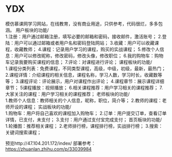 # YDX
模仿慕课网学习网站，在线教育，没有商业用途，只供参考，代码很烂，多多包涵。
用户板块的功能/<br>
1.注册：用户通过邮箱注册，填写必要的邮箱和密码，接收邮件，激活账号；
2.登陆：用户可以通过邮箱或者用户名和密码登陆网站；
3.收藏：用户可以收藏课程，收藏教师；
4.课程：记录用户学习的课程，购买的实战课程；
5.修改个人信息：用户可以修改昵称，修改密码，修改头像，修改职位；
6.我的购物车：购物车记录我要购买课程的信息；
7.评论：对课程进行评论；
课程板块的功能/<br>
1.课程分类列表：免费课程，不同类型课程，高级，中级，初级，最新，最热门；
2.课程详情：介绍课程的相关信息，课程名称，学习人数，学习时长，收藏数等等；
3.课程评论：评论展示，用户对课程作出评论；
4.课程章节：展示课程详细章节；
5课程播放：视频播放；
6.相关课程推荐：用户学习相关的课程推荐；
7.大家关注的课程：用户学习相关的课程推荐；
老师板块的功能/<br>
1.教师个人信息：教师相关的个人信息，昵称，职位，简介等；
2.教师的课程：老师开设的课程；
实战板块的功能/<br>
1.购物车：用户将自己喜欢的课程加入购物车；
2.订单：用户提交订单，查看订单详情，已支付，未支付；
3.支付：用户通过支付宝完成支付；
首页板块的功能/<br>
1.轮播图：推荐相关课程；
2.老师排行榜，课程排行榜，实战排行榜；
3.搜索：关键词搜索课程；

预览http://47.104.201.172/index/
部署参考：https://zhuanlan.zhihu.com/p/33039984

